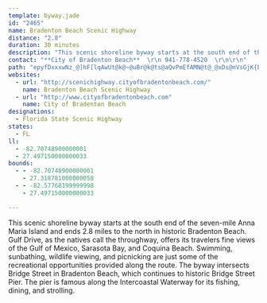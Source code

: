 ```yaml
---
template: byway.jade
id: "2465"
name: Bradenton Beach Scenic Highway
distance: "2.8"
duration: 30 minutes
description: "This scenic shoreline byway starts at the south end of the seven-mile Anna Maria Island, and ends 2.8 miles to the north in historic Bradenton Beach.  Gulf Drive, as the natives call the throughway the byway is located on, offers fine views of the ocean."
contact: "**City of Bradenton Beach**  \r\n 941-778-4520  \r\n\r\n"
path: "epyfDxxxwNz_@]hF[lqAwUt@k@~@uBr@k@ts@aQvPmEfAMN@t@_@xDs@nVsGjK{BdAs@|B}BzEiCjo@c\\`HyCpLaEd_@iMhBQlLPzCKvE_ArAg@fCyA~ByBlKoLpMaPhA_B\\q@`C}HbByDd[oi@`CkDfi@mh@f`Ak~@fg@o[dB{@jI{CbAo@bNqJfVgPtAe@vKuB~Ak@|`@sQrDcD~GkFnPaLn]eUrQgMdEgDh@e@dLeSxc@_b@lcAejApg@kj@lBiChCaEfCkGdXybAl@sAx@sAhGsFdIsGpA_@lADfA`@~@v@rKzLbA^x@EjWsO`@IrDmBvXmPt@M"
websites: 
  - url: "http://scenichighway.cityofbradentonbeach.com/"
    name: Bradenton Beach Scenic Highway
  - url: "http://www.cityofbradentonbeach.com"
    name: City of Bradenton Beach
designations: 
  - Florida State Scenic Highway
states: 
  - FL
ll: 
  - -82.70748900000001
  - 27.497150000000033
bounds: 
  - - -82.70748900000001
    - 27.318781000000058
  - - -82.57768199999998
    - 27.497150000000033

---
```


<p>This scenic shoreline byway starts at the south end of the seven-mile Anna Maria Island and ends 2.8 miles to the north in historic Bradenton Beach.  Gulf Drive, as the natives call the throughway, offers its travelers fine views of the Gulf of Mexico, Sarasota Bay, and Coquina Beach.  Swimming, sunbathing, wildlife viewing, and picnicking are just some of the recreational opportunities provided along the route.  The byway intersects Bridge Street in Bradenton Beach, which continues to historic Bridge Street Pier.  The pier is famous along the Intercoastal Waterway for its fishing, dining, and strolling.</p>